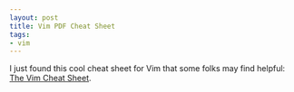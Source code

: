 ```yaml
---
layout: post
title: Vim PDF Cheat Sheet
tags:
- vim
---
```

I just found this cool cheat sheet for Vim that some folks may find helpful: [The Vim Cheat Sheet](http://locobox.googlepages.com/vi-vim-cheat-sheet-qwerty.pdf).
